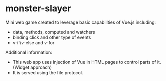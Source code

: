 # monster-slayer

Mini web game created to leverage basic capabilities of Vue.js including:
- data, methods, computed and watchers
- binding click and other type of events
- v-if/v-else and v-for

Additional information:
- This web app uses injection of Vue in HTML pages to control parts of it. (Widget approach)
- It is served using the file protocol.
